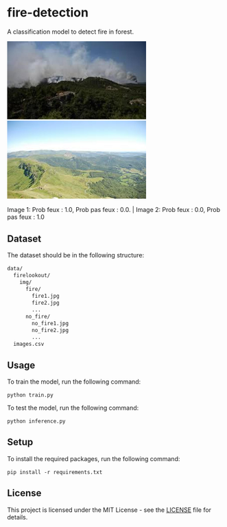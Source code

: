 # fire-detection
A classification model to detect fire in forest.

<img src="demo/0OHIZDnqPPJIBU4jRQkO_resized.jpeg" width="324"/>
<img src="demo/0Pxm2nEcIIJLMLGeQNGH_resized_resized.jpeg" width="324"/>

Image 1: Prob feux : 1.0, Prob pas feux : 0.0. | Image 2: Prob feux : 0.0, Prob pas feux : 1.0


## Dataset

The dataset should be in the following structure:

```
data/
  firelookout/
    img/
      fire/
        fire1.jpg
        fire2.jpg
        ...
      no_fire/
        no_fire1.jpg
        no_fire2.jpg
        ...
  images.csv
```

## Usage

To train the model, run the following command:

```
python train.py
```

To test the model, run the following command:

```
python inference.py
```

## Setup

To install the required packages, run the following command:

```
pip install -r requirements.txt
```

## License

This project is licensed under the MIT License - see the [LICENSE](LICENSE) file for details.